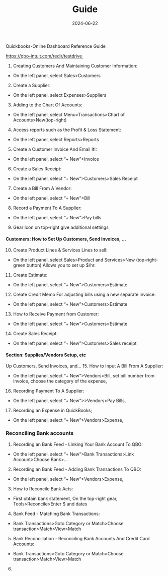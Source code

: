﻿---
title: Guide
date: 2024-06-22
category: qbo
layout: post
---

Quickbooks-Online Dashboard Reference Guide

https://qbo-intuit.com/redir/testdrive 

1. Creating Customers And Maintaining Customer Information:
- On the left panel, select Sales>Customers

2. Create a Supplier:
- On the left panel, select Expenses>Suppliers

3. Adding to the Chart Of Accounts:
- On the left panel, select Menu>Transactions>Chart of Accounts>New(top-right)

4. Access reports such as the Profit & Loss Statement:
- On the left panel, select Reports>Reports

5. Create a Customer Invoice And Email It!:
- On the left panel, select “+ New”>Invoice

6. Create a Sales Receipt:
- On the left panel, select “+ New”>Customers>Sales Receipt

7. Create a Bill From A Vendor:
- On the left panel, select “+ New”>Bill

8. Record a Payment To A Supplier:
- On the left panel, select “+ New”>Pay bills

9. Gear Icon on top-right give additional settings

#### Customers: How to Set Up Customers, Send Invoices, …

10. Create Product Lines & Services Lines to sell:
- On the left panel, select Sales>Product and Services>New (top-right-green button) Allows you to set up $/hr.

11. Create Estimate:
- On the left panel, select “+ New”>Customers>Estimate

12. Create Credit Memo For adjusting bills using a new separate invoice:
- On the left panel, select “+ New”>Customers>Estimate

13. How to Receive Payment from Customer:
- On the left panel, select “+ New”>Customers>Estimate

14. Create Sales Receipt:
- On the left panel, select “+ New”>Customers>Sales receipt

#### Section: Supplies/Vendors Setup, etc

Up Customers, Send Invoices, and...
15. How to Input A Bill From A Supplier:
- On the left panel, select “+ New”>Vendors>Bill, set bill number from invoice, choose the category of the expense,

16. Recording Payment To A Supplier:
- On the left panel, select “+ New”>>Vendors>Pay Bills, 

17. Recording an Expense in QuickBooks;
- On the left panel, select “+ New”>Vendors>Expense, 

### Reconciling Bank accounts

1. Recording an  Bank Feed - Linking Your Bank Account To QBO:
- On the left panel, select “+ New”>Bank Transactions>Link Account>Choose Bank>...

2. Recording an Bank Feed - Adding Bank Transactions To QBO:
- On the left panel, select “+ New”>Vendors>Expense, 

3. How to Reconcile Bank Acts:
- First obtain bank statement, On the top-right gear, Tools>Reconcile>Enter $ and dates

4. Bank Feed - Matching Bank Transactions:
- Bank Transactions>Goto Category or Match>Choose transaction>Match>View>Match

5. Bank Reconciliation - Reconciling Bank Accounts And Credit Card Accounts:
- Bank Transactions>Goto Category or Match>Choose transaction>Match>View>Match

6. 

